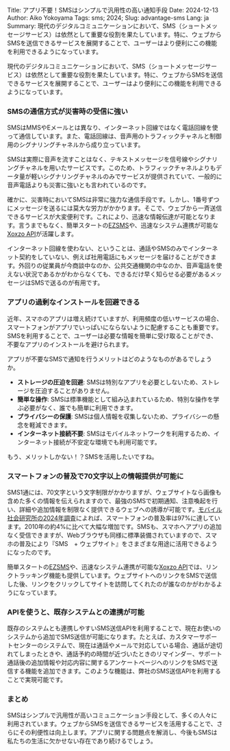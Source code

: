Title: アプリ不要！SMSはシンプルで汎用性の高い通知手段
Date: 2024-12-13
Author: Aiko Yokoyama
Tags: sms; 2024;
Slug: advantage-sms
Lang: ja
Summary: 現代のデジタルコミュニケーションにおいて、SMS（ショートメッセージサービス）は依然として重要な役割を果たしています。特に、ウェブからSMSを送信できるサービスを展開することで、ユーザーはより便利にこの機能を利用できるようになっています。


現代のデジタルコミュニケーションにおいて、SMS（ショートメッセージサービス）は依然として重要な役割を果たしています。特に、ウェブからSMSを送信できるサービスを展開することで、ユーザーはより便利にこの機能を利用できるようになっています。


### SMSの通信方式が災害時の受信に強い

SMSはMMSやEメールとは異なり、インターネット回線ではなく電話回線を使って通信しています。また、電話回線は、音声用のトラフィックチャネルと制御用のシグナリングチャネルから成り立っています。

SMSは実際に音声を流すことはなく、テキストメッセージを信号線やシグナリングチャネルを用いたサービスです。このため、トラフィックチャネルよりもデータ量が軽いシグナリングチャネルのみでサービスが提供されていて、一般的に音声電話よりも災害に強いとも言われているのです。

確かに、災害時においてSMSは非常に強力な通信手段です。しかし、1番号ずつにメッセージを送るには莫大な労力がかかります。そこで、ウェブから一斉送信できるサービスが大変便利です。これにより、迅速な情報伝達が可能となります。言うまでもなく、簡単スタートの[EZSMS](https://www.ezsms.biz/)や、迅速なシステム連携が可能な[Xoxzo API](https://www.xoxzo.com/)が活躍します。

インターネット回線を使わない、ということは、通話やSMSのみでインターネット契約をしていない、例えば社用電話にもメッセージを届けることができます。外回りの従業員が今商談中なのか、公共交通機関の中なのか、音声電話を使えない状況であるかがわからなくても、できるだけ早く知らせる必要があるメッセージはSMSで送るのが有用です。

### アプリの過剰なインストールを回避できる

近年、スマホのアプリは増え続けていますが、利用頻度の低いサービスの場合、スマートフォンがアプリでいっぱいにならないように配慮することも重要です。SMSを利用することで、ユーザーは必要な情報を簡単に受け取ることができ、不要なアプリのインストールを避けられます。

アプリが不要なSMSで通知を行うメリットはどのようなものがあるでしょうか。<br>

- **ストレージの圧迫を回避**: SMSは特別なアプリを必要としないため、ストレージを圧迫することがありません。
- **簡単な操作**: SMSは標準機能として組み込まれているため、特別な操作を学ぶ必要がなく、誰でも簡単に利用できます。
- **プライバシーの保護**: SMSは個人情報を収集しないため、プライバシーの懸念を軽減できます。
- **インターネット接続不要**: SMSはモバイルネットワークを利用するため、インターネット接続が不安定な環境でも利用可能です。

もう、メリットしかない！？SMSを活用したいですね。

### スマートフォンの普及で70文字以上の情報提供が可能に

SMS1通には、70文字という文字制限がかかりますが、ウェブサイトなら画像も含めた多くの情報を伝えられますので、最強のSMSで初期通知、注意喚起を行い、詳細や追加情報を制限なく提供できるウェブへの誘導が可能です。[モバイル社会研究所の2024年調査](https://www.moba-ken.jp/project/mobile/20240415.html)によれば、スマートフォンの普及率は97%に達しています。2010年の約4%に比べて大幅な増加です。SMSも、スマホへアプリの追加なく受信できますが、Webブラウザも同様に標準装備されていますので、スマホの普及により『SMS　+ ウェブサイト』をさまざまな用途に活用できるようになったのです。

簡単スタートの[EZSMS](https://www.ezsms.biz/)や、迅速なシステム連携が可能な[Xoxzo API](https://www.xoxzo.com/)では、リンクトラッキング機能も提供しています。ウェブサイトへのリンクをSMSで送信した後、リンクをクリックしてサイトを訪問してくれたのが誰なのかがわかるようになっています。

### APIを使うと、既存システムとの連携が可能

既存のシステムとも連携しやすいSMS送信APIを利用することで、現在お使いのシステムから追加でSMS送信が可能になります。たとえば、カスタマーサポートセンターのシステムで、現在は通話やメールで対応している場合、通話が途切れてしまったときや、通話予約の時間が近づいたときのリマインダー、サポート通話後の追加情報や対応内容に関するアンケートページへのリンクをSMSで送信する機能を追加できます。このような機能は、弊社のSMS送信APIを利用することで実現可能です。

### まとめ

SMSはシンプルで汎用性が高いコミュニケーション手段として、多くの人々に利用されています。ウェブからSMSを送信できるサービスを活用することで、さらにその利便性は向上します。アプリに関する問題点を解消し、今後もSMSは私たちの生活に欠かせない存在であり続けるでしょう。




